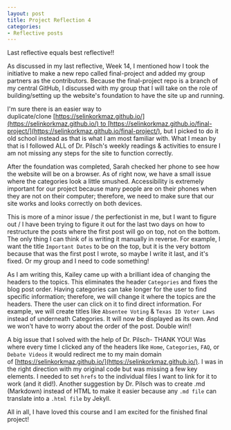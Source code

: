 ```yaml
---
layout: post
title: Project Reflection 4
categories:
- Reflective posts
---
```

Last reflective equals best reflective!!
<br/>

As discussed in my last reflective, Week 14, I mentioned how I took the initiative to make a new repo called final-project and added my group partners as the contributors. Because the final-project repo is a branch of my central GitHub, I discussed with my group that I will take on the role of building/setting up the website's foundation to have the site up and running.
<br/>

I'm sure there is an easier way to duplicate/clone [https://selinkorkmaz.github.io/](https://selinkorkmaz.github.io/) to [https://selinkorkmaz.github.io/final-project/](https://selinkorkmaz.github.io/final-project/), but I picked to do it old school instead as that is what I am most familiar with. What I mean by that is I followed ALL of Dr. Pilsch's weekly readings & activities to ensure I am not missing any steps for the site to function correctly. 
<br/>

After the foundation was completed, Sarah checked her phone to see how the website will be on a browser. As of right now, we have a small issue where the categories look a little smushed. Accessibility is extremely important for our project because many people are on their phones when they are not on their computer; therefore, we need to make sure that our site works and looks correctly on both devices. 
<br/>

This is more of a minor issue / the perfectionist in me, but I want to figure out / I have been trying to figure it out for the last two days on how to restructure the posts where the first post will go on top, not on the bottom. The only thing I can think of is writing it manually in reverse. For example, I want the title `Important Dates` to be on the top, but it is the very bottom because that was the first post I wrote, so maybe I write it last, and it's fixed. Or my group and I need to code something! 
<br/> 

As I am writing this, Kailey came up with a brilliant idea of changing the headers to the topics. This eliminates the header `Categories` and fixes the blog post order. Having categories can take longer for the user to find specific information; therefore, we will change it where the topics are the headers. There the user can click on it to find direct information. For example, we will create titles like `Absentee Voting` & `Texas ID Voter Laws` instead of underneath Categories. It will now be displayed as its own. And we won't have to worry about the order of the post. Double win!! 
<br/>

A big issue that I solved with the help of Dr. Pilsch- THANK YOU! Was where every time I clicked any of the headers like `Home`, `Categories`, `FAQ`, or `Debate Videos` it would redirect me to my main domain of [https://selinkorkmaz.github.io/](https://selinkorkmaz.github.io/). I was in the right direction with my original code but was missing a few key elements. I needed to set `hrefs` to the individual files I want to link for it to work (and it did!). Another suggestion by Dr. Pilsch was to create .md (Markdown) instead of HTML to make it easier because any `.md file` can translate into a `.html file` by Jekyll.
<br/> 

All in all, I have loved this course and I am excited for the finished final project! 
